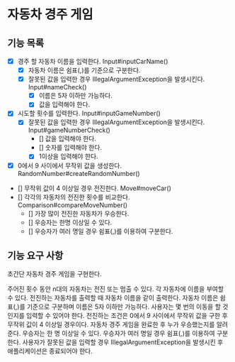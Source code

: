 # 자동차 경주 게임

## 기능 목록

- [x] 경주 할 자동차 이름을 입력한다. Input#inputCarName()
    - [x] 자동차 이름은 쉼표(,)를 기준으로 구분한다.
    - [x] 잘못된 값을 입력한 경우 IllegalArgumentException을 발생시킨다. Input#nameCheck()
        - [x] 이름은 5자 이하만 가능하다.
        - [x] 값을 입력해야 한다.
- [x] 시도할 횟수를 입력한다. Input#inputGameNumber()
    - [x] 잘못된 값을 입력한 경우 IllegalArgumentException을 발생시킨다. Input#gameNumberCheck()
        - [] 값을 입력해야 한다.
        - [] 숫자를 입력해야 한다.
        - [x] 1이상을 입력해야 한다.
- [x] 0에서 9 사이에서 무작위 값을 생성한다. RandomNumber#createRandomNumber()
- [] 무작위 값이 4 이상일 경우 전진한다. Move#moveCar()
- [] 각각의 자동차의 전진한 횟수를 비교한다. Comparison#compareMoveNumber()
    - [] 가장 많이 전진한 자동차가 우승한다.
    - [] 우승자는 한명 이상일 수 있다.
    - [] 우승자가 여러 명일 경우 쉼표(,)를 이용하여 구분한다.

## 기능 요구 사항

초간단 자동차 경주 게임을 구현한다.

주어진 횟수 동안 n대의 자동차는 전진 또는 멈출 수 있다.
각 자동차에 이름을 부여할 수 있다. 전진하는 자동차를 출력할 때 자동차 이름을 같이 출력한다.
자동차 이름은 쉼표(,)를 기준으로 구분하며 이름은 5자 이하만 가능하다.
사용자는 몇 번의 이동을 할 것인지를 입력할 수 있어야 한다.
전진하는 조건은 0에서 9 사이에서 무작위 값을 구한 후 무작위 값이 4 이상일 경우이다.
자동차 경주 게임을 완료한 후 누가 우승했는지를 알려준다. 우승자는 한 명 이상일 수 있다.
우승자가 여러 명일 경우 쉼표(,)를 이용하여 구분한다.
사용자가 잘못된 값을 입력할 경우 IllegalArgumentException을 발생시킨 후 애플리케이션은 종료되어야 한다.